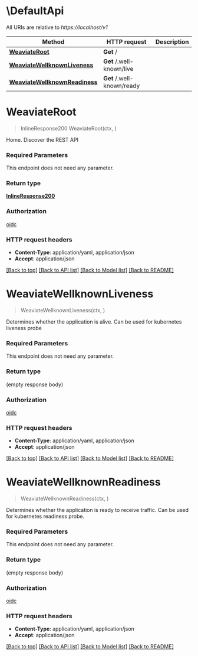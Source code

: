 # \DefaultApi

All URIs are relative to *https://localhost/v1*

Method | HTTP request | Description
------------- | ------------- | -------------
[**WeaviateRoot**](DefaultApi.md#WeaviateRoot) | **Get** / | 
[**WeaviateWellknownLiveness**](DefaultApi.md#WeaviateWellknownLiveness) | **Get** /.well-known/live | 
[**WeaviateWellknownReadiness**](DefaultApi.md#WeaviateWellknownReadiness) | **Get** /.well-known/ready | 


# **WeaviateRoot**
> InlineResponse200 WeaviateRoot(ctx, )


Home. Discover the REST API

### Required Parameters
This endpoint does not need any parameter.

### Return type

[**InlineResponse200**](inline_response_200.md)

### Authorization

[oidc](../README.md#oidc)

### HTTP request headers

 - **Content-Type**: application/yaml, application/json
 - **Accept**: application/json

[[Back to top]](#) [[Back to API list]](../README.md#documentation-for-api-endpoints) [[Back to Model list]](../README.md#documentation-for-models) [[Back to README]](../README.md)

# **WeaviateWellknownLiveness**
> WeaviateWellknownLiveness(ctx, )


Determines whether the application is alive. Can be used for kubernetes liveness probe

### Required Parameters
This endpoint does not need any parameter.

### Return type

 (empty response body)

### Authorization

[oidc](../README.md#oidc)

### HTTP request headers

 - **Content-Type**: application/yaml, application/json
 - **Accept**: application/json

[[Back to top]](#) [[Back to API list]](../README.md#documentation-for-api-endpoints) [[Back to Model list]](../README.md#documentation-for-models) [[Back to README]](../README.md)

# **WeaviateWellknownReadiness**
> WeaviateWellknownReadiness(ctx, )


Determines whether the application is ready to receive traffic. Can be used for kubernetes readiness probe.

### Required Parameters
This endpoint does not need any parameter.

### Return type

 (empty response body)

### Authorization

[oidc](../README.md#oidc)

### HTTP request headers

 - **Content-Type**: application/yaml, application/json
 - **Accept**: application/json

[[Back to top]](#) [[Back to API list]](../README.md#documentation-for-api-endpoints) [[Back to Model list]](../README.md#documentation-for-models) [[Back to README]](../README.md)

